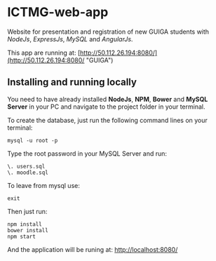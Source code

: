 # ICTMG-web-app
Website for presentation and registration of new GUIGA students with *NodeJs*, *ExpressJs*, *MySQL* and *AngularJs*.

This app are running at: [http://50.112.26.194:8080/](http://50.112.26.194:8080/ "GUIGA")

## Installing and running locally
You need to have already installed **NodeJs**, **NPM**, **Bower** and **MySQL Server** in your PC and navigate to the project folder in your terminal.

To create the database, just run the following command lines on your terminal:

    mysql -u root -p

Type the root password in your MySQL Server and run:

    \. users.sql
    \. moodle.sql

To leave from mysql use:

    exit

Then just run:

    npm install
    bower install
    npm start

And the application will be runing at: [http://localhost:8080/](http://localhost:8080/ "Localhost address")